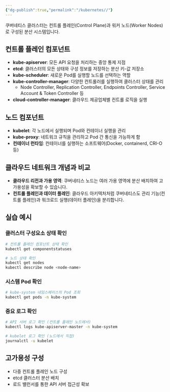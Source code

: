 ```yaml
---
{"dg-publish":true,"permalink":"/kubernetes//"}
---
```



쿠버네티스 클러스터는 컨트롤 플레인(Control Plane)과 워커 노드(Worker Nodes)로 구성된 분산 시스템입니다.

## 컨트롤 플레인 컴포넌트

- **kube-apiserver**: 모든 API 요청을 처리하는 중앙 통제 지점
- **etcd**: 클러스터의 모든 상태와 구성 정보를 저장하는 분산 키-값 저장소
- **kube-scheduler**: 새로운 Pod를 실행할 노드를 선택하는 역할
- **kube-controller-manager**: 다양한 컨트롤러를 실행하여 클러스터 상태를 관리
    - Node Controller, Replication Controller, Endpoints Controller, Service Account & Token Controller 등
- **cloud-controller-manager**: 클라우드 제공업체별 컨트롤 로직을 실행

## 노드 컴포넌트

- **kubelet**: 각 노드에서 실행되며 Pod와 컨테이너 실행을 관리
- **kube-proxy**: 네트워크 규칙을 관리하고 Pod 간 통신을 가능하게 함
- **컨테이너 런타임**: 컨테이너를 실행하는 소프트웨어(Docker, containerd, CRI-O 등)

## 클라우드 네트워크 개념과 비교

- **클라우드 리전과 가용 영역**: 쿠버네티스 노드는 여러 가용 영역에 분산 배치하여 고가용성을 확보할 수 있습니다.
- **컨트롤 플레인과 데이터 플레인**: 클라우드 아키텍처처럼 쿠버네티스도 관리 기능(컨트롤 플레인)과 워크로드 실행(데이터 플레인)을 분리합니다.

## 실습 예시

### 클러스터 구성요소 상태 확인

```bash
# 컨트롤 플레인 컴포넌트 상태 확인
kubectl get componentstatuses

# 노드 상태 확인
kubectl get nodes
kubectl describe node <node-name>
```

### 시스템 Pod 확인

```bash
# kube-system 네임스페이스의 Pod 조회
kubectl get pods -n kube-system
```

### 중요 로그 확인

```bash
# API 서버 로그 확인 (컨트롤 플레인 노드에서)
kubectl logs kube-apiserver-master -n kube-system

# kubelet 로그 확인 (노드에서 직접)
journalctl -u kubelet
```

## 고가용성 구성

- 다중 컨트롤 플레인 노드 구성
- etcd 클러스터 분산 배치
- 로드 밸런서를 통한 API 서버 접근성 확보